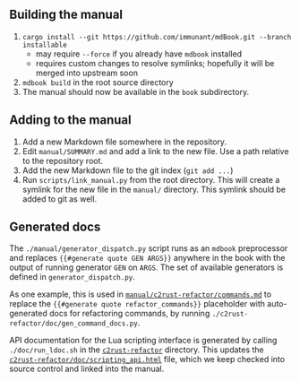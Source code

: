 ## Building the manual

1. `cargo install --git https://github.com/immunant/mdBook.git --branch installable`
   * may require `--force` if you already have `mdbook` installed
   * requires custom changes to resolve symlinks; hopefully it will be merged into upstream soon
2. `mdbook build` in the root source directory
3. The manual should now be available in the `book` subdirectory.

## Adding to the manual

1. Add a new Markdown file somewhere in the repository.
2. Edit `manual/SUMMARY.md` and add a link to the new file.
   Use a path relative to the repository root.
3. Add the new Markdown file to the git index (`git add ...`)
4. Run `scripts/link_manual.py` from the root directory.
   This will create a symlink for the new file in the `manual/` directory.
   This symlink should be added to git as well.

## Generated docs

The `./manual/generator_dispatch.py` script runs as an `mdbook` preprocessor and
replaces `{{#generate quote GEN ARGS}}` anywhere in the book with
the output of running generator `GEN` on `ARGS`.
The set of available generators is defined in `generator_dispatch.py`.

As one example, this is used in [`manual/c2rust-refactor/commands.md`](../manual/c2rust-refactor/commands.md)
to replace the `{{#generate quote refactor_commands}}` placeholder
with auto-generated docs for refactoring commands,
by running `./c2rust-refactor/doc/gen_command_docs.py`.

API documentation for the Lua scripting interface
is generated by calling `./doc/run_ldoc.sh` in the [`c2rust-refactor`](../c2rust-refactor/) directory.
This updates the [`c2rust-refactor/doc/scripting_api.html`](../c2rust-refactor/doc/scripting_api.html)
file,
which we keep checked into source control and linked into the manual.
